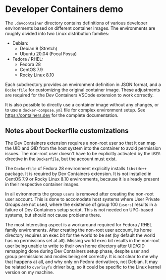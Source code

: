 # Developer Containers demo

The `.devcontainer` directory contains definitions of various developer
environments based on different container images. The environments are
roughly divided into two Linux distribution families:

* Debian:
  * Debian 9 (Stretch)
  * Ubuntu 20.04 (Focal Fossa)
* Fedora / RHEL:
  * Fedora 28
  * CentOS 7.9
  * Rocky Linux 8.10

Each subdirectory provides an environment definition in JSON format, and a
`Dockerfile` for customizing the original container image. These adjustments
are required for the Dev Containers VSCode extension to work correctly.

It is also possible to directly use a container image without any changes,
or to use a `docker-compose.yml` file for complex environment setup. See
<https://containers.dev> for the complete documentation.

## Notes about Dockerfile customizations

The Dev Containers extension requires a non-root user so that it can map
the UID and GID from the host system into the container to avoid permission
issues. The non-root user doesn't have to be explicitly activated by the
`USER` directive in the `Dockerfile`, but the account must exist.

The `Dockerfile` of Fedora 28 environment explicitly installs `libstdc++`
package. It is required by Dev Containers extension. It is not installed in
CentOS 7.9 or Rocky Linux 8.10 environments, because it is already present
in their respective container images.

In all evironments the group `users` is removed after creating the non-root
user account. This is done to accomodate host systems where User Private Groups
are not used, where the existence of group 100 (`users`) results in a failure
of Dev Containers setup script. This is not needed on UPG-based systems, but
should not cause problems there.

The most interesting aspect is a workaround required for Fedora / RHEL family
environments. After creating the non-root user account, its home directory
requires an exec bit for the world to be set (by default the world has no
permissions set at all). Missing world exec bit results in the non-root user
being unable to write to their own home directory after UID/GID remapping
done during Dev Containers setup phase, despite user and group permissions and
modes being set correctly. It is not clear to me why that happens at all, and
why only on Fedora derivatives, not Debian. It may be related to `overlayfs`
driver bug, so it could be specific to the Linux kernel version on my machine.
